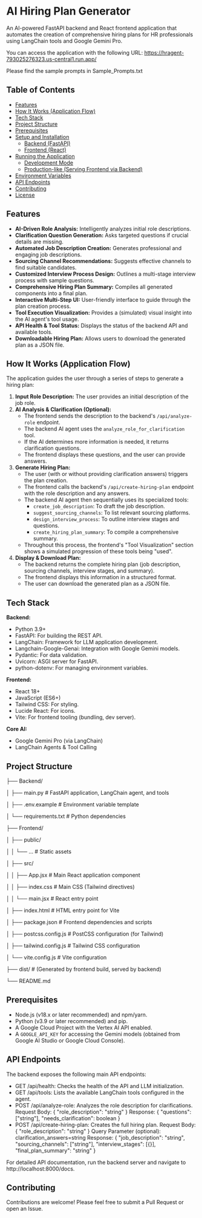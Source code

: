 # AI Hiring Plan Generator

An AI-powered FastAPI backend and React frontend application that automates the creation of comprehensive hiring plans for HR professionals using LangChain tools and Google Gemini Pro.

You can access the application with the following URL: https://hragent-793025276323.us-central1.run.app/

Please find the sample prompts in Sample_Prompts.txt


## Table of Contents

*   [Features](#features)
*   [How It Works (Application Flow)](#how-it-works-application-flow)
*   [Tech Stack](#tech-stack)
*   [Project Structure](#project-structure)
*   [Prerequisites](#prerequisites)
*   [Setup and Installation](#setup-and-installation)
    *   [Backend (FastAPI)](#backend-fastapi)
    *   [Frontend (React)](#frontend-react)
*   [Running the Application](#running-the-application)
    *   [Development Mode](#development-mode)
    *   [Production-like (Serving Frontend via Backend)](#production-like-serving-frontend-via-backend)
*   [Environment Variables](#environment-variables)
*   [API Endpoints](#api-endpoints)
*   [Contributing](#contributing)
*   [License](#license)

## Features

*   **AI-Driven Role Analysis:** Intelligently analyzes initial role descriptions.
*   **Clarification Question Generation:** Asks targeted questions if crucial details are missing.
*   **Automated Job Description Creation:** Generates professional and engaging job descriptions.
*   **Sourcing Channel Recommendations:** Suggests effective channels to find suitable candidates.
*   **Customized Interview Process Design:** Outlines a multi-stage interview process with sample questions.
*   **Comprehensive Hiring Plan Summary:** Compiles all generated components into a final plan.
*   **Interactive Multi-Step UI:** User-friendly interface to guide through the plan creation process.
*   **Tool Execution Visualization:** Provides a (simulated) visual insight into the AI agent's tool usage.
*   **API Health & Tool Status:** Displays the status of the backend API and available tools.
*   **Downloadable Hiring Plan:** Allows users to download the generated plan as a JSON file.

## How It Works (Application Flow)

The application guides the user through a series of steps to generate a hiring plan:

1.  **Input Role Description:** The user provides an initial description of the job role.
2.  **AI Analysis & Clarification (Optional):**
    *   The frontend sends the description to the backend's `/api/analyze-role` endpoint.
    *   The backend AI agent uses the `analyze_role_for_clarification` tool.
    *   If the AI determines more information is needed, it returns clarification questions.
    *   The frontend displays these questions, and the user can provide answers.
3.  **Generate Hiring Plan:**
    *   The user (with or without providing clarification answers) triggers the plan creation.
    *   The frontend calls the backend's `/api/create-hiring-plan` endpoint with the role description and any answers.
    *   The backend AI agent then sequentially uses its specialized tools:
        *   `create_job_description`: To draft the job description.
        *   `suggest_sourcing_channels`: To list relevant sourcing platforms.
        *   `design_interview_process`: To outline interview stages and questions.
        *   `create_hiring_plan_summary`: To compile a comprehensive summary.
    *   Throughout this process, the frontend's "Tool Visualization" section shows a simulated progression of these tools being "used".
4.  **Display & Download Plan:**
    *   The backend returns the complete hiring plan (job description, sourcing channels, interview stages, and summary).
    *   The frontend displays this information in a structured format.
    *   The user can download the generated plan as a JSON file.

## Tech Stack

**Backend:**

*   Python 3.9+
*   FastAPI: For building the REST API.
*   LangChain: Framework for LLM application development.
*   Langchain-Google-Genai: Integration with Google Gemini models.
*   Pydantic: For data validation.
*   Uvicorn: ASGI server for FastAPI.
*   python-dotenv: For managing environment variables.

**Frontend:**

*   React 18+
*   JavaScript (ES6+)
*   Tailwind CSS: For styling.
*   Lucide React: For icons.
*   Vite: For frontend tooling (bundling, dev server).

**Core AI:**

*   Google Gemini Pro (via LangChain)
*   LangChain Agents & Tool Calling

## Project Structure

├── Backend/

│ ├── main.py # FastAPI application, LangChain agent, and tools

│ ├── .env.example # Environment variable template

│ └── requirements.txt # Python dependencies

├── Frontend/

│ ├── public/

│ │ └── ... # Static assets

│ ├── src/

│ │ ├── App.jsx # Main React application component

│ │ ├── index.css # Main CSS (Tailwind directives)

│ │ └── main.jsx # React entry point

│ ├── index.html # HTML entry point for Vite

│ ├── package.json # Frontend dependencies and scripts

│ ├── postcss.config.js # PostCSS configuration (for Tailwind)

│ ├── tailwind.config.js # Tailwind CSS configuration

│ └── vite.config.js # Vite configuration

├── dist/ # (Generated by frontend build, served by backend)

└── README.md


## Prerequisites

*   Node.js (v18.x or later recommended) and npm/yarn.
*   Python (v3.9 or later recommended) and pip.
*   A Google Cloud Project with the Vertex AI API enabled.
*   A `GOOGLE_API_KEY` for accessing the Gemini models (obtained from Google AI Studio or Google Cloud Console).

## API Endpoints

The backend exposes the following main API endpoints:
* GET /api/health: Checks the health of the API and LLM initialization.
* GET /api/tools: Lists the available LangChain tools configured in the agent.
* POST /api/analyze-role: Analyzes the role description for clarifications.
    Request Body: { "role_description": "string" }
    Response: { "questions": ["string"], "needs_clarification": boolean }
* POST /api/create-hiring-plan: Creates the full hiring plan.
    Request Body: { "role_description": "string" }
    Query Parameter (optional): clarification_answers=string
    Response: { "job_description": "string", "sourcing_channels": ["string"], "interview_stages": [{}], "final_plan_summary": "string" }

For detailed API documentation, run the backend server and navigate to http://localhost:8000/docs.

## Contributing

Contributions are welcome! Please feel free to submit a Pull Request or open an Issue.
